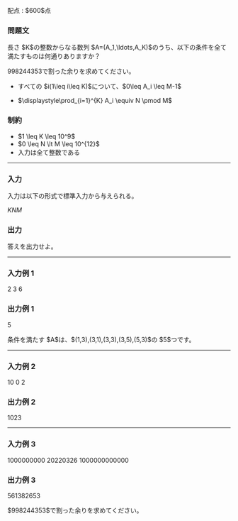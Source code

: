 
<div>

<span>

<span>

<p>
配点 : $600$点
</p>

<div>

<section>

### **問題文**

<p>
長さ $K$の整数からなる数列 $A=(A_1,\ldots,A_K)$のうち、以下の条件を全て満たすものは何通りありますか？

$998244353$で割った余りを求めてください。  
</p>

<ul>

<li>

<p>
すべての $i(1\leq i\leq K)$について、$0\leq A_i \leq M-1$
</p>

</li>

<li>

<p>
$\displaystyle\prod_{i=1}^{K} A_i \equiv N \pmod M$
</p>

</li>

</ul>

</section>

</div>

<div>

<section>

### **制約**

<ul>

<li>
$1 \leq K \leq 10^9$
</li>

<li>
$0 \leq N \lt M \leq 10^{12}$
</li>

<li>
入力は全て整数である
</li>

</ul>

</section>

</div>

---

<div>

<div>

<section>

### **入力**

<p>
入力は以下の形式で標準入力から与えられる。
</p>

<div>

$K$$N$$M$
</div>

</section>

</div>

<div>

<section>

### **出力**

<p>
答えを出力せよ。
</p>

</section>

</div>

</div>

---

<div>

<section>

### **入力例 1**

<div>

2 3 6

</div>

</section>

</div>

<div>

<section>

### **出力例 1**

<div>

5

</div>

<p>
条件を満たす $A$は、$(1,3),(3,1),(3,3),(3,5),(5,3)$の $5$つです。
</p>

</section>

</div>

---

<div>

<section>

### **入力例 2**

<div>

10 0 2

</div>

</section>

</div>

<div>

<section>

### **出力例 2**

<div>

1023

</div>

</section>

</div>

---

<div>

<section>

### **入力例 3**

<div>

1000000000 20220326 1000000000000

</div>

</section>

</div>

<div>

<section>

### **出力例 3**

<div>

561382653

</div>

<p>
$998244353$で割った余りを求めてください。
</p>

</section>

</div>

</span>

</span>

</div>
